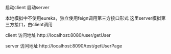 启动client
启动server

本地模拟中不使用eureka，独立使用feign调用第三方接口形式
这里server模拟第三方接口，由client调用

client
  访问地址
    http://localhost:8080/user/getUser
	
	
server
   访问地址 
     http://localhost:8090/test/getUserPage